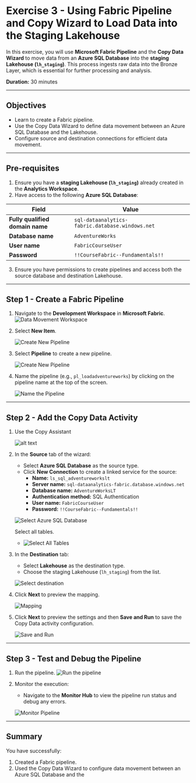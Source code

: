 # Exercise 3 - Using Fabric Pipeline and Copy Wizard to Load Data into the Staging Lakehouse

In this exercise, you will use **Microsoft Fabric Pipeline** and the **Copy Data Wizard** to move data from an **Azure SQL Database** into the **staging Lakehouse (`lh_staging`)**. This process ingests raw data into the Bronze Layer, which is essential for further processing and analysis.

**Duration:** 30 minutes

---

## **Objectives**
- Learn to create a Fabric pipeline.
- Use the Copy Data Wizard to define data movement between an Azure SQL Database and the Lakehouse.
- Configure source and destination connections for efficient data movement.

---

## **Pre-requisites**
1. Ensure you have a **staging Lakehouse (`lh_staging`)** already created in the **Analytics Workspace**.
2. Have access to the following **Azure SQL Database**:

| **Field**                | **Value**                                                       |
|--------------------------|-----------------------------------------------------------------|
| **Fully qualified domain name** | `sql-dataanalytics-fabric.database.windows.net`                  |
| **Database name**        | `AdventureWorks`                                             |
| **User name**            | `FabricCourseUser`                                             |
| **Password**             | `!!CourseFabric--Fundamentals!!`                               |

3. Ensure you have permissions to create pipelines and access both the source database and destination Lakehouse.

---

## **Step 1 - Create a Fabric Pipeline**

1. Navigate to the **Development Workspace** in **Microsoft Fabric**.
      ![Data Movement Workspace](<../../media/Pipeline Copy AdventureWorks/pipeline - (1).png>)
2. Select **New Item**.
   
   ![Create New Pipeline](<../../media/Pipeline Copy AdventureWorks/pipeline - (3).png>)
3. Select **Pipeline** to create a new pipeline.
   
   ![Create New Pipeline](<../../media/Pipeline Copy AdventureWorks/pipeline - (4).png>)
   
4. Name the pipeline (e.g., `pl_loadadventureworks`) by clicking on the pipeline name at the top of the screen.
   
   ![Name the Pipeline](<../../media/Pipeline Copy AdventureWorks/pipeline - (5).png>)
    

---

## **Step 2 - Add the Copy Data Activity**

1. Use the Copy Assistant

    ![alt text](<../../media/Pipeline Copy AdventureWorks/pipeline - (6).png>)
    


2. In the **Source** tab of the wizard:
   - Select **Azure SQL Database** as the source type.
   - Click **New Connection** to create a linked service for the source:
     - **Name:** `ls_sql_adventureworkslt`
     - **Server name:** `sql-dataanalytics-fabric.database.windows.net`
     - **Database name:** `AdventureWorksLT`
     - **Authentication method:** SQL Authentication
     - **User name:** `FabricCourseUser`
     - **Password:** `!!CourseFabric--Fundamentals!!`
   
   ![Select Azure SQL Database](<../../media/Pipeline Copy AdventureWorks/pipeline - (7).png>)

   Select all tables.

   - ![Select All Tables](<../../media/Pipeline Copy AdventureWorks/pipeline - (9).png>)



3. In the **Destination** tab:
   - Select **Lakehouse** as the destination type.
   - Choose the staging Lakehouse (`lh_staging`) from the list.

   ![Select destination](<../../media/Pipeline Copy AdventureWorks/pipeline - (10).png>)


4. Click **Next** to preview the mapping.


    ![Mapping](<../../media/Pipeline Copy AdventureWorks/pipeline - (11).png>)


5. Click **Next** to preview the settings and then **Save and Run** to save the Copy Data activity configuration.

    ![Save and Run](<../../media/Pipeline Copy AdventureWorks/pipeline - (13).png>)

---

## **Step 3 - Test and Debug the Pipeline**

1. Run the pipeline.
    ![Run the pipeline](<../../media/Pipeline Copy AdventureWorks/pipeline - (14).png>)
    

2. Monitor the execution:
   - Navigate to the **Monitor Hub** to view the pipeline run status and debug any errors.

    ![Monitor Pipeline](<../../media/Pipeline Copy AdventureWorks/pipeline - (15).png>)

---


## **Summary**

You have successfully:
1. Created a Fabric pipeline.
2. Used the Copy Data Wizard to configure data movement between an Azure SQL Database and the
